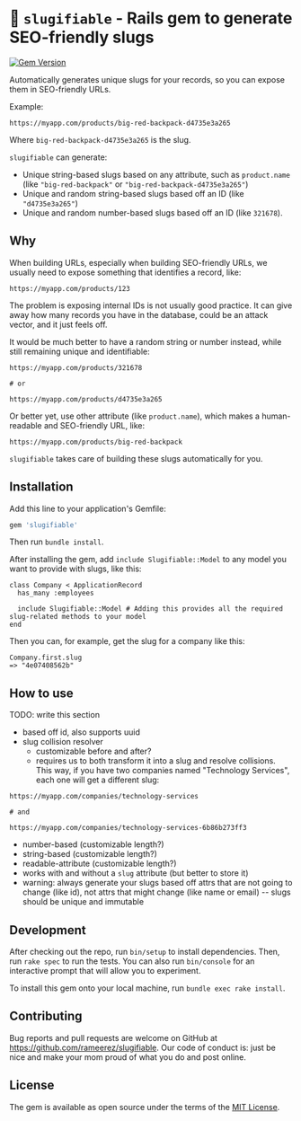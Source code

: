 # 🐌 `slugifiable` - Rails gem to generate SEO-friendly slugs

[![Gem Version](https://badge.fury.io/rb/slugifiable.svg)](https://badge.fury.io/rb/slugifiable)

Automatically generates unique slugs for your records, so you can expose them in SEO-friendly URLs.

Example:
```
https://myapp.com/products/big-red-backpack-d4735e3a265
```

Where `big-red-backpack-d4735e3a265` is the slug.

`slugifiable` can generate:
- Unique string-based slugs based on any attribute, such as `product.name` (like `"big-red-backpack"` or `"big-red-backpack-d4735e3a265"`)
- Unique and random string-based slugs based off an ID (like `"d4735e3a265"`)
- Unique and random number-based slugs based off an ID (like `321678`).

## Why

When building URLs, especially when building SEO-friendly URLs, we usually need to expose something that identifies a record, like:
```
https://myapp.com/products/123
```

The problem is exposing internal IDs is not usually good practice. It can give away how many records you have in the database, could be an attack vector, and it just feels off.

It would be much better to have a random string or number instead, while still remaining unique and identifiable:
```
https://myapp.com/products/321678

# or

https://myapp.com/products/d4735e3a265
```

Or better yet, use other attribute (like `product.name`), which makes a human-readable and SEO-friendly URL, like:
```
https://myapp.com/products/big-red-backpack
```

`slugifiable` takes care of building these slugs automatically for you.

## Installation

Add this line to your application's Gemfile:
```ruby
gem 'slugifiable'
```

Then run `bundle install`.

After installing the gem, add `include Slugifiable::Model` to any model you want to provide with slugs, like this:
```
class Company < ApplicationRecord
  has_many :employees

  include Slugifiable::Model # Adding this provides all the required slug-related methods to your model
end
```

Then you can, for example, get the slug for a company like this:
```
Company.first.slug
=> "4e07408562b"
```

## How to use

TODO: write this section

- based off id, also supports uuid
- slug collision resolver
  - customizable before and after?
  - requires us to both transform it into a slug and resolve collisions. This way, if you have two companies named "Technology Services", each one will get a different slug:
```
https://myapp.com/companies/technology-services

# and

https://myapp.com/companies/technology-services-6b86b273ff3
```
- number-based (customizable length?)
- string-based (customizable length?)
- readable-attribute (customizable length?)
- works with and without a `slug` attribute (but better to store it)
- warning: always generate your slugs based off attrs that are not going to change (like id), not attrs that might change (like name or email) -- slugs should be unique and immutable

## Development

After checking out the repo, run `bin/setup` to install dependencies. Then, run `rake spec` to run the tests. You can also run `bin/console` for an interactive prompt that will allow you to experiment.

To install this gem onto your local machine, run `bundle exec rake install`.

## Contributing

Bug reports and pull requests are welcome on GitHub at https://github.com/rameerez/slugifiable. Our code of conduct is: just be nice and make your mom proud of what you do and post online.

## License

The gem is available as open source under the terms of the [MIT License](https://opensource.org/licenses/MIT).
